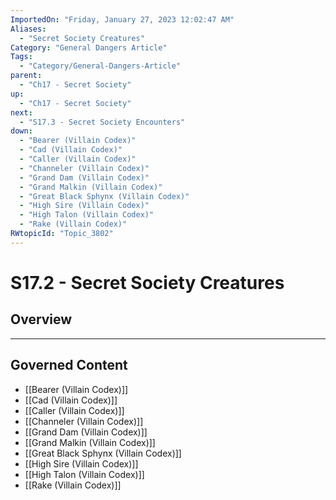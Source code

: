 ```yaml
---
ImportedOn: "Friday, January 27, 2023 12:02:47 AM"
Aliases:
  - "Secret Society Creatures"
Category: "General Dangers Article"
Tags:
  - "Category/General-Dangers-Article"
parent:
  - "Ch17 - Secret Society"
up:
  - "Ch17 - Secret Society"
next:
  - "S17.3 - Secret Society Encounters"
down:
  - "Bearer (Villain Codex)"
  - "Cad (Villain Codex)"
  - "Caller (Villain Codex)"
  - "Channeler (Villain Codex)"
  - "Grand Dam (Villain Codex)"
  - "Grand Malkin (Villain Codex)"
  - "Great Black Sphynx (Villain Codex)"
  - "High Sire (Villain Codex)"
  - "High Talon (Villain Codex)"
  - "Rake (Villain Codex)"
RWtopicId: "Topic_3802"
---
```

# S17.2 - Secret Society Creatures
## Overview
---
## Governed Content
- [[Bearer (Villain Codex)]]
- [[Cad (Villain Codex)]]
- [[Caller (Villain Codex)]]
- [[Channeler (Villain Codex)]]
- [[Grand Dam (Villain Codex)]]
- [[Grand Malkin (Villain Codex)]]
- [[Great Black Sphynx (Villain Codex)]]
- [[High Sire (Villain Codex)]]
- [[High Talon (Villain Codex)]]
- [[Rake (Villain Codex)]]

